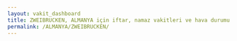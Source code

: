 ```yaml
---
layout: vakit_dashboard
title: ZWEIBRUCKEN, ALMANYA için iftar, namaz vakitleri ve hava durumu - ilçe/eyalet seç
permalink: /ALMANYA/ZWEIBRUCKEN/
---
```


<script type="text/javascript">
  var GLOBAL_COUNTRY = 'ALMANYA';
  var GLOBAL_CITY = 'ZWEIBRUCKEN';
  var GLOBAL_STATE = '';
  var lat = 72;
  var lon = 21;
</script>
